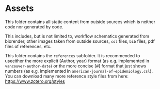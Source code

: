# Assets

This folder contains all static content from outside sources which is
neither code nor generated by code. 

This includes, but is not limited to, workflow schematics generated from biorender, other images taken from outside sources, `csl` files, `bib` files, pdf files of references, etc.

This folder contains the `references` subfolder. 
It is recommended to useeither the more explicit (Author, year) format (as e.g. implemented in `vancouver-author-date`) or the more concise [#] format that just shows numbers (as e.g. implemented in `american-journal-of-epidemiology.csl`). You can download many more reference style files from here:
https://www.zotero.org/styles

